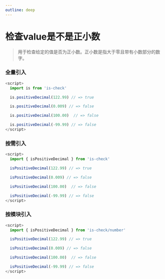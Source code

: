 ```yaml
---
outline: deep
---
```


# 检查value是不是正小数

> 用于检查给定的值是否为正小数。正小数是指大于零且带有小数部分的数字。

### 全量引入
```javascript
<script>
  import is from 'is-check'

  is.positiveDecimal(122.99) // => true

  is.positiveDecimal(0.009) // => false

  is.positiveDecimal(100.00)  // => false

  is.positiveDecimal(-99.99) // => false
</script>
````
### 按需引入
```javascript
<script>
  import { isPositiveDecimal } from 'is-check'

  isPositiveDecimal(122.99) // => true

  isPositiveDecimal(0.009) // => false

  isPositiveDecimal(100.00)  // => false

  isPositiveDecimal(-99.99) // => false
</script>
````
### 按模块引入
```javascript
<script>
  import { isPositiveDecimal } from 'is-check/number'

  isPositiveDecimal(122.99) // => true

  isPositiveDecimal(0.009) // => false

  isPositiveDecimal(100.00)  // => false

  isPositiveDecimal(-99.99) // => false
</script>
````
